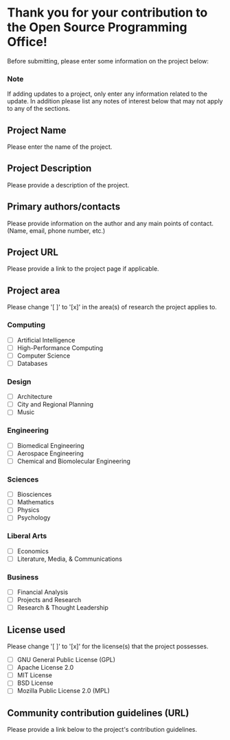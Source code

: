 # Thank you for your contribution to the Open Source Programming Office!
Before submitting, please enter some information on the project below:

### Note
If adding updates to a project, only enter any information related to the update. In addition please list any notes of interest below that may not apply to any of the sections.

## Project Name
Please enter the name of the project.

## Project Description
Please provide a description of the project.

## Primary authors/contacts
Please provide information on the author and any main points of contact. (Name, email, phone number, etc.)

## Project URL
Please provide a link to the project page if applicable.

## Project area
Please change '[ ]' to '[x]' in the area(s) of research the project applies to.

### Computing
- [ ] Artificial Intelligence
- [ ] High-Performance Computing 
- [ ] Computer Science
- [ ] Databases

### Design
- [ ] Architecture
- [ ] City and Regional Planning
- [ ] Music

### Engineering
- [ ] Biomedical Engineering
- [ ] Aerospace Engineering
- [ ] Chemical and Biomolecular Engineering

### Sciences
- [ ] Biosciences
- [ ] Mathematics
- [ ] Physics
- [ ] Psychology

### Liberal Arts
- [ ] Economics
- [ ] Literature, Media, & Communications

### Business
- [ ] Financial Analysis
- [ ] Projects and Research
- [ ] Research & Thought Leadership

## License used
Please change '[ ]' to '[x]' for the license(s) that the project possesses.

- [ ] GNU General Public License (GPL)
- [ ] Apache License 2.0
- [ ] MIT License
- [ ] BSD License
- [ ] Mozilla Public License 2.0 (MPL)

## Community contribution guidelines (URL)
Please provide a link below to the project's contribution guidelines.
